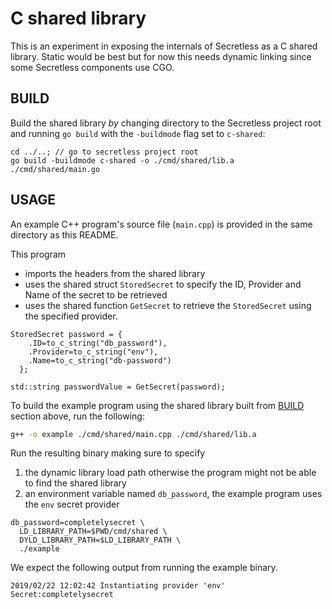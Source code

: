 # C shared library

This is an experiment in exposing the internals of Secretless as a C shared library.
Static would be best but for now this needs dynamic linking since some Secretless components use CGO.

## BUILD

Build the shared library *by* changing directory to the Secretless project root and running `go build` with the `-buildmode` flag set to `c-shared`:

```
cd ../..; // go to secretless project root 
go build -buildmode c-shared -o ./cmd/shared/lib.a ./cmd/shared/main.go
```

## USAGE

An example C++ program's source file (`main.cpp`) is provided in the same directory as this README.

This program 
+ imports the headers from the shared library
+ uses the shared struct `StoredSecret` to specify the ID, Provider and Name of the secret to be retrieved
+ uses the shared function `GetSecret` to retrieve the `StoredSecret` using the specified provider.

```cgo
StoredSecret password = {
    .ID=to_c_string("db_password"),
    .Provider=to_c_string("env"),
    .Name=to_c_string("db-password")
  };

std::string passwordValue = GetSecret(password);
```

To build the example program using the shared library built from [BUILD](#BUILD) section above, run the following: 
```bash
g++ -o example ./cmd/shared/main.cpp ./cmd/shared/lib.a
```

Run the resulting binary making sure to specify 
1. the dynamic library load path otherwise the program might not be able to find the shared library
2. an environment variable named `db_password`, the example program uses the `env` secret provider

```
db_password=completelysecret \
  LD_LIBRARY_PATH=$PWD/cmd/shared \
  DYLD_LIBRARY_PATH=$LD_LIBRARY_PATH \
  ./example
```

We expect the following output from running the example binary.
```
2019/02/22 12:02:42 Instantiating provider 'env'
Secret:completelysecret
```

